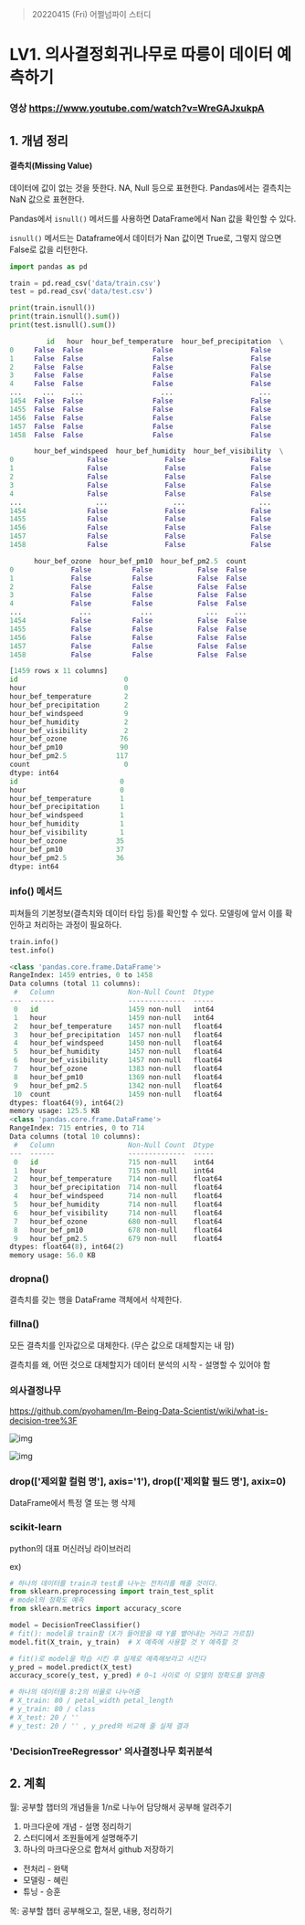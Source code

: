 > 20220415 (Fri) 어쩔넘파이 스터디

# LV1. 의사결정회귀나무로 따릉이 데이터 예측하기



### 영상 https://www.youtube.com/watch?v=WreGAJxukpA



## 1. 개념 정리

#### 결측치(Missing Value)

데이터에 값이 없는 것을 뜻한다. NA, Null 등으로 표현한다. Pandas에서는 결측치는 NaN 값으로 표현한다.

Pandas에서 `isnull()` 메서드를 사용하면 DataFrame에서 Nan 값을 확인할 수 있다.

`isnull()` 메서드는 Dataframe에서 데이터가 Nan 값이면 True로, 그렇지 않으면 False로 값을 리턴한다.

```python
import pandas as pd

train = pd.read_csv('data/train.csv') 
test = pd.read_csv('data/test.csv')

print(train.isnull())
print(train.isnull().sum())
print(test.isnull().sum())
```

```python
         id   hour  hour_bef_temperature  hour_bef_precipitation  \
0     False  False                 False                   False   
1     False  False                 False                   False   
2     False  False                 False                   False   
3     False  False                 False                   False   
4     False  False                 False                   False   
...     ...    ...                   ...                     ...   
1454  False  False                 False                   False   
1455  False  False                 False                   False   
1456  False  False                 False                   False   
1457  False  False                 False                   False   
1458  False  False                 False                   False   

      hour_bef_windspeed  hour_bef_humidity  hour_bef_visibility  \
0                  False              False                False   
1                  False              False                False   
2                  False              False                False   
3                  False              False                False   
4                  False              False                False   
...                  ...                ...                  ...   
1454               False              False                False   
1455               False              False                False   
1456               False              False                False   
1457               False              False                False   
1458               False              False                False   

      hour_bef_ozone  hour_bef_pm10  hour_bef_pm2.5  count  
0              False          False           False  False  
1              False          False           False  False  
2              False          False           False  False  
3              False          False           False  False  
4              False          False           False  False  
...              ...            ...             ...    ...  
1454           False          False           False  False  
1455           False          False           False  False  
1456           False          False           False  False  
1457           False          False           False  False  
1458           False          False           False  False  

[1459 rows x 11 columns]
id                          0
hour                        0
hour_bef_temperature        2
hour_bef_precipitation      2
hour_bef_windspeed          9
hour_bef_humidity           2
hour_bef_visibility         2
hour_bef_ozone             76
hour_bef_pm10              90
hour_bef_pm2.5            117
count                       0
dtype: int64
id                         0
hour                       0
hour_bef_temperature       1
hour_bef_precipitation     1
hour_bef_windspeed         1
hour_bef_humidity          1
hour_bef_visibility        1
hour_bef_ozone            35
hour_bef_pm10             37
hour_bef_pm2.5            36
dtype: int64
```



### info() 메서드

피쳐들의 기본정보(결측치와 데이터 타입 등)를 확인할 수 있다. 모델링에 앞서 이를 확인하고 처리하는 과정이 필요하다.

```python
train.info()
test.info()
```

```python
<class 'pandas.core.frame.DataFrame'>
RangeIndex: 1459 entries, 0 to 1458
Data columns (total 11 columns):
 #   Column                  Non-Null Count  Dtype  
---  ------                  --------------  -----  
 0   id                      1459 non-null   int64  
 1   hour                    1459 non-null   int64  
 2   hour_bef_temperature    1457 non-null   float64
 3   hour_bef_precipitation  1457 non-null   float64
 4   hour_bef_windspeed      1450 non-null   float64
 5   hour_bef_humidity       1457 non-null   float64
 6   hour_bef_visibility     1457 non-null   float64
 7   hour_bef_ozone          1383 non-null   float64
 8   hour_bef_pm10           1369 non-null   float64
 9   hour_bef_pm2.5          1342 non-null   float64
 10  count                   1459 non-null   float64
dtypes: float64(9), int64(2)
memory usage: 125.5 KB
<class 'pandas.core.frame.DataFrame'>
RangeIndex: 715 entries, 0 to 714
Data columns (total 10 columns):
 #   Column                  Non-Null Count  Dtype  
---  ------                  --------------  -----  
 0   id                      715 non-null    int64  
 1   hour                    715 non-null    int64  
 2   hour_bef_temperature    714 non-null    float64
 3   hour_bef_precipitation  714 non-null    float64
 4   hour_bef_windspeed      714 non-null    float64
 5   hour_bef_humidity       714 non-null    float64
 6   hour_bef_visibility     714 non-null    float64
 7   hour_bef_ozone          680 non-null    float64
 8   hour_bef_pm10           678 non-null    float64
 9   hour_bef_pm2.5          679 non-null    float64
dtypes: float64(8), int64(2)
memory usage: 56.0 KB
```



### dropna()

결측치를 갖는 행을 DataFrame 객체에서 삭제한다.



### fillna()

모든 결측치를 인자값으로 대체한다. (무슨 값으로 대체할지는 내 맘)

결측치를 왜, 어떤 것으로 대체할지가 데이터 분석의 시작 - 설명할 수 있어야 함



### 의사결정나무

https://github.com/pyohamen/Im-Being-Data-Scientist/wiki/what-is-decision-tree%3F

![img](https://cdn.discordapp.com/attachments/940247672139423844/964496718173470770/unknown.png)

![img](https://cdn.discordapp.com/attachments/940247672139423844/964496817893040168/unknown.png)



### drop(['제외할 컬럼 명'], axis='1'), drop(['제외할 필드 명'], axix=0)

DataFrame에서 특정 열 또는 행 삭제



### scikit-learn

python의 대표 머신러닝 라이브러리

ex)

```python
# 하나의 데이터를 train과 test를 나누는 전처리를 해줄 것이다.
from sklearn.preprocessing import train_test_split
# model의 정확도 예측
from sklearn.metrics import accuracy_score

model = DecisionTreeClassifier()
# fit(): model을 train함 (X가 들어왔을 때 Y를 뱉어내는 거라고 가르침)
model.fit(X_train, y_train)  # X 예측에 사용할 것 Y 예측할 것

# fit()로 model을 학습 시킨 후 실제로 예측해보라고 시킨다
y_pred = model.predict(X_test)
accuracy_score(y_test, y_pred) # 0~1 사이로 이 모델의 정확도를 알려줌

# 하나의 데이터를 8:2의 비율로 나누어줌
# X_train: 80 / petal_width petal_length
# y_train: 80 / class
# X_test: 20 / ''
# y_test: 20 / '' , y_pred와 비교해 줄 실제 결과
```



### 'DecisionTreeRegressor' 의사결정나무 회귀분석



## 2. 계획

월: 공부할 챕터의 개념들을 1/n로 나누어 담당해서 공부해 알려주기

1. 마크다운에 개념 - 설명 정리하기
2. 스터디에서 조원들에게 설명해주기
3. 하나의 마크다운으로 합쳐서 github 저장하기

- 전처리 - 완택
- 모델링 - 혜린
- 튜닝 - 승훈



목: 공부할 챕터 공부해오고, 질문, 내용, 정리하기